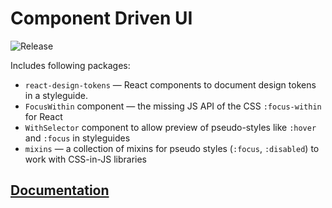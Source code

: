 # Component Driven UI

![Release](https://github.com/component-driven/ui/workflows/Release/badge.svg)

Includes following packages:

- `react-design-tokens` — React components to document design tokens in a styleguide.
- `FocusWithin` component — the missing JS API of the CSS `:focus-within` for React
- `WithSelector` component to allow preview of pseudo-styles like `:hover` and `:focus` in styleguides
- `mixins` — a collection of mixins for pseudo styles (`:focus`, `:disabled`) to work with CSS-in-JS libraries

## [Documentation](https://react-focus-utils.netlify.com)
